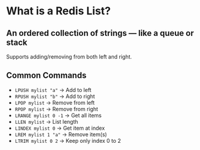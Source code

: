 # What is a Redis List?

## An ordered collection of strings — like a queue or stack

Supports adding/removing from both left and right.

## Common Commands

- `LPUSH mylist "a"` → Add to left
- `RPUSH mylist "b"` → Add to right
- `LPOP mylist` → Remove from left
- `RPOP mylist` → Remove from right
- `LRANGE mylist 0 -1` → Get all items
- `LLEN mylist` → List length
- `LINDEX mylist 0` → Get item at index
- `LREM mylist 1 "a"` → Remove item(s)
- `LTRIM mylist 0 2` → Keep only index 0 to 2

